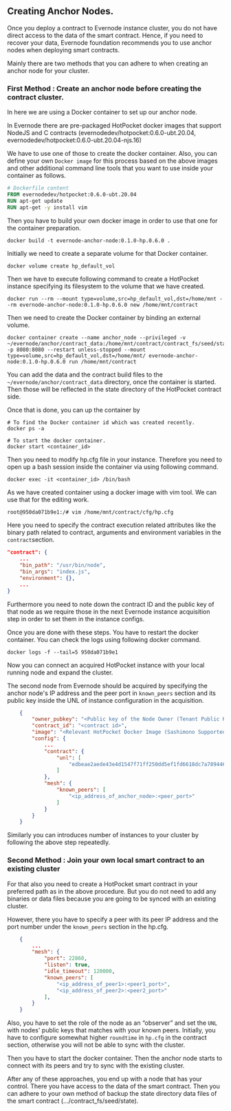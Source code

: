 ## Creating Anchor Nodes.

Once you deploy a contract to Evernode instance cluster, you do not have direct access to the data of the smart contract. Hence, if you need to recover your data, Evernode foundation recommends you to use anchor nodes when deploying smart contracts.

Mainly there are two methods that you can adhere to when creating an anchor node for your cluster.

### First Method : Create an anchor node before creating the contract cluster.

In here we are using a Docker container to set up our anchor node.

In Evernode there are pre-packaged HotPocket docker images that support NodeJS and C contracts (evernodedev/hotpocket:0.6.0-ubt.20.04, evernodedev/hotpocket:0.6.0-ubt.20.04-njs.16)

We have to use one of those to create the docker container. Also, you can define your own `Docker image` for this process based on the above images and other additional command line tools that you want to use inside your container as follows.

```Dockerfile
# Dockerfile content
FROM evernodedev/hotpocket:0.6.0-ubt.20.04
RUN apt-get update
RUN apt-get -y install vim
```

Then you have to build your own docker image in order to use that one for the container preparation.
```docker
docker build -t evernode-anchor-node:0.1.0-hp.0.6.0 .
```
Initially we need to create a separate volume for that Docker container.

```docker
docker volume create hp_default_vol
```

Then we have to execute following command to create a HotPocket instance specifying its filesystem to the volume that we have created.

```docker
docker run --rm --mount type=volume,src=hp_default_vol,dst=/home/mnt --rm evernode-anchor-node:0.1.0-hp.0.6.0 new /home/mnt/contract

```
Then we need to create the Docker container by binding an external volume.

```docker
docker container create --name anchor_node --privileged -v ~/evernode/anchor/contract_data:/home/mnt/contract/contract_fs/seed/state -p 8080:8080 --restart unless-stopped --mount type=volume,src=hp_default_vol,dst=/home/mnt/ evernode-anchor-node:0.1.0-hp.0.6.0 run /home/mnt/contract
```

You can add the data and the contract build files to the `~/evernode/anchor/contract_data` directory, once the container is started. Then those will be reflected in the state directory of the HotPocket contract side.

Once that is done, you can up the container by

```docker
# To find the Docker container id which was created recently.
docker ps -a

# To start the docker container.
docker start <container_id>
```

Then you need to modify hp.cfg file in your instance. Therefore you need to open up a bash session inside the container via using following command.

```docker
docker exec -it <container_id> /bin/bash
```
As we have created container using a docker image with vim tool. We can use that for the editing work.

```bash
root@950da071b9e1:/# vim /home/mnt/contract/cfg/hp.cfg
```
Here you need to specify the contract execution related attributes like the binary path related to contract, arguments and environment variables in the `contract`section.

```json
"contract": {
    ...
    "bin_path": "/usr/bin/node",
    "bin_args": "index.js",
    "environment": {},
    ...
}
```

Furthermore you need to note down the contract ID and the public key of that node as we require those in the next Evernode instance acquisition step in order to set them in the instance configs.

Once you are done with these steps. You have to restart the docker container. You can check the logs using following docker command.

```docker
docker logs -f --tail=5 950da071b9e1
```

Now you can connect an acquired HotPocket instance with your local running node and expand the cluster.

The second node from Evernode should be acquired by specifying the anchor node's IP address and the peer port in `known_peers` section and its public key inside the UNL of instance configuration in the acquisition.

```json
    {
        "owner_pubkey": "<Public key of the Node Owner (Tenant Public Key)>",
        "contract_id": "<contract id>",
        "image": "<Relevant HotPocket Docker Image (Sashimono Supported)>",
        "config": {
            ...
            "contract": {
                "unl": [
                    "edbeae2aede43e4d1547f71ff250dd5ef1fd6618dc7a789446d6536b34e0eabc00"
                ]
            },
            "mesh": {
                "known_peers": [
                    "<ip_address_of_anchor_node>:<peer_port>"
                ]
            }
        }
    }
```

Similarly you can introduces number of instances to your cluster by following the above step repeatedly.

### Second Method : Join your own local smart contract to an existing cluster

For that also you need to create a HotPocket smart contract in your preferred path as in the above procedure. But you do not need to add any binaries or data files  because you are going to be synced with an existing cluster.

However, there you have to specify a peer with its peer IP address and the port number under the `known_peers` section in the hp.cfg.

```json
    {
        ...
        "mesh": {
            "port": 22860,
            "listen": true,
            "idle_timeout": 120000,
            "known_peers": [
                "<ip_address_of_peer1>:<peer1_port>",
                "<ip_address_of_peer2>:<peer2_port>"
            ],
        }
    }
```

Also, you have to set the role of the node as an “observer” and set the `UNL` with  nodes' public keys that matches with your known peers. Initially, you have to configure somewhat higher `roundtime` in `hp.cfg` in the contract section, otherwise you will not be able to sync with the cluster.

Then you have to start the docker container. Then the anchor node starts to connect with its peers and try to sync with the existing cluster.

After any of these approaches, you end up with a node that has your control. There you have access to the data of the smart contract. Then you can adhere to your own method of backup the state directory data files of the smart contract (…/contract_fs/seed/state).